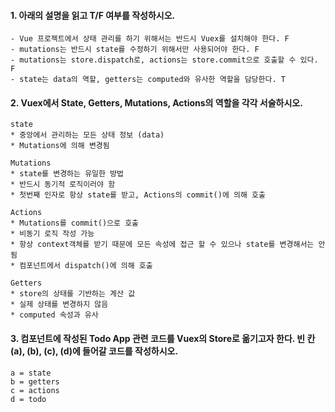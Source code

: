 #### 1. 아래의 설명을 읽고 T/F 여부를 작성하시오.

```
- Vue 프로젝트에서 상태 관리를 하기 위해서는 반드시 Vuex를 설치해야 한다. F
- mutations는 반드시 state를 수정하기 위해서만 사용되어야 한다. F
- mutations는 store.dispatch로, actions는 store.commit으로 호출할 수 있다. F
- state는 data의 역할, getters는 computed와 유사한 역할을 담당한다. T
```



#### 2. Vuex에서 State, Getters, Mutations, Actions의 역할을 각각 서술하시오.

```
state
* 중앙에서 관리하는 모든 상태 정보 (data)
* Mutations에 의해 변경됨

Mutations
* state를 변경하는 유일한 방법
* 반드시 동기적 로직이러야 함
* 첫번째 인자로 항상 state를 받고, Actions의 commit()에 의해 호출

Actions
* Mutations를 commit()으로 호출
* 비동기 로직 작성 가능
* 항상 context객체를 받기 때문에 모든 속성에 접근 할 수 있으나 state를 변경해서는 안됨
* 컴포넌트에서 dispatch()에 의해 호출

Getters
* store의 상태를 기반하는 계산 값
* 실제 상태를 변경하지 않음
* computed 속성과 유사
```

#### 3. 컴포넌트에 작성된 Todo App 관련 코드를 Vuex의 Store로 옮기고자 한다.  빈 칸 (a), (b), (c), (d)에 들어갈 코드를 작성하시오.

````
a = state
b = getters
c = actions
d = todo
````

